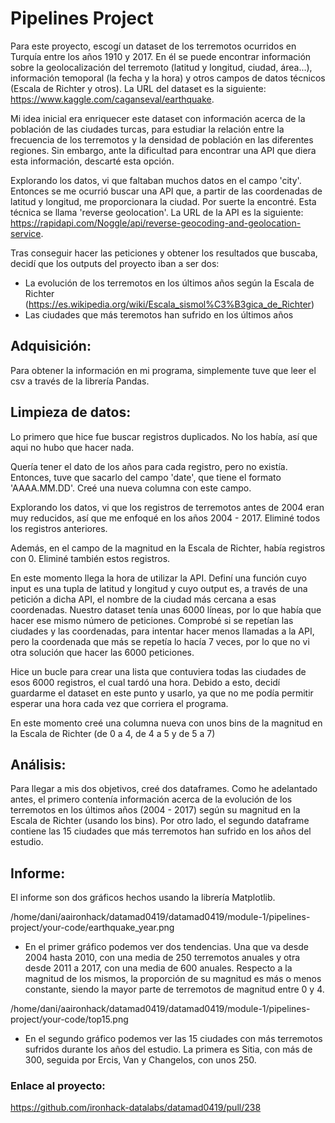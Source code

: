 # Pipelines Project

Para este proyecto, escogí un dataset de los terremotos ocurridos en Turquía entre los años 1910 y 2017. En él se puede encontrar información sobre la geolocalización del terremoto (latitud y longitud, ciudad, área...), información temoporal (la fecha y la hora) y otros campos de datos técnicos (Escala de Richter y otros). La URL del dataset es la siguiente: https://www.kaggle.com/caganseval/earthquake.

Mi idea inicial era enriquecer este dataset con información acerca de la población de las ciudades turcas, para estudiar la relación entre la frecuencia de los terremotos y la densidad de población en las diferentes regiones. Sin embargo, ante la dificultad para encontrar una API que diera esta información, descarté esta opción.

Explorando los datos, vi que faltaban muchos datos en el campo 'city'. Entonces se me ocurrió buscar una API que, a partir de las coordenadas de latitud y longitud, me proporcionara la ciudad. Por suerte la encontré. Esta técnica se llama 'reverse geolocation'. La URL de la API es la siguiente: https://rapidapi.com/Noggle/api/reverse-geocoding-and-geolocation-service.

Tras conseguir hacer las peticiones y obtener los resultados que buscaba, decidí que los outputs del proyecto iban a ser dos:

* La evolución de los terremotos en los últimos años según la Escala de Richter (https://es.wikipedia.org/wiki/Escala_sismol%C3%B3gica_de_Richter)
* Las ciudades que más teremotos han sufrido en los últimos años

## Adquisición:

Para obtener la información en mi programa, simplemente tuve que leer el csv a través de la librería Pandas.

## Limpieza de datos:

Lo primero que hice fue buscar registros duplicados. No los había, así que aqui no hubo que hacer nada.

Quería tener el dato de los años para cada registro, pero no existía. Entonces, tuve que sacarlo del campo 'date', que tiene el formato 'AAAA.MM.DD'. Creé una nueva columna con este campo.

Explorando los datos, vi que los registros de terremotos antes de 2004 eran muy reducidos, así que me enfoqué en los años 2004 - 2017. Eliminé todos los registros anteriores.

Además, en el campo de la magnitud en la Escala de Richter, había registros con 0. Eliminé también estos registros.

En este momento llega la hora de utilizar la API. Definí una función cuyo input es una tupla de latitud y longitud y cuyo output es, a través de una petición a dicha API, el nombre de la ciudad más cercana a esas coordenadas. Nuestro dataset tenía unas 6000 líneas, por lo que había que hacer ese mismo número de peticiones. Comprobé si se repetían las ciudades y las coordenadas, para intentar hacer menos llamadas a la API, pero la coordenada que más se repetía lo hacía 7 veces, por lo que no vi otra solución que hacer las 6000 peticiones.

Hice un bucle para crear una lista que contuviera todas las ciudades de esos 6000 registros, el cual tardó una hora. Debido a esto, decidí guardarme el dataset en este punto y usarlo, ya que no me podía permitir esperar una hora cada vez que corriera el programa.

En este momento creé una columna nueva con unos bins de la magnitud en la Escala de Richter (de 0 a 4, de 4 a 5 y de 5 a 7)

## Análisis:

Para llegar a mis dos objetivos, creé dos dataframes. Como he adelantado antes, el primero contenía información acerca de la evolución de los terremotos en los últimos años (2004 - 2017) según su magnitud en la Escala de Richter (usando los bins). Por otro lado, el segundo dataframe contiene las 15 ciudades que más terremotos han sufrido en los años del estudio.

## Informe:

El informe son dos gráficos hechos usando la librería Matplotlib.

/home/dani/aaironhack/datamad0419/datamad0419/module-1/pipelines-project/your-code/earthquake_year.png

* En el primer gráfico podemos ver dos tendencias. Una que va desde 2004 hasta 2010, con una media de 250 terremotos anuales y otra desde 2011 a 2017, con una media de 600 anuales. Respecto a la magnitud de los mismos, la proporción de su magnitud es más o menos constante, siendo la mayor parte de terremotos de magnitud entre 0 y 4.

/home/dani/aaironhack/datamad0419/datamad0419/module-1/pipelines-project/your-code/top15.png

* En el segundo gráfico podemos ver las 15 ciudades con más terremotos sufridos durante los años del estudio. La primera es Sitia, con más de 300, seguida por Ercis, Van y Changelos, con unos 250.

### Enlace al proyecto:

https://github.com/ironhack-datalabs/datamad0419/pull/238